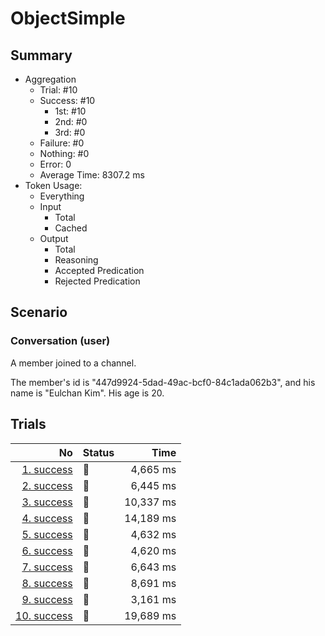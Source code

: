 # ObjectSimple
## Summary
  - Aggregation
    - Trial: #10
    - Success: #10
      - 1st: #10
      - 2nd: #0
      - 3rd: #0
    - Failure: #0
    - Nothing: #0
    - Error: 0
    - Average Time: 8307.2 ms
  - Token Usage:
    - Everything
    - Input
      - Total
      - Cached
    - Output
      - Total
      - Reasoning
      - Accepted Predication
      - Rejected Predication

## Scenario
### Conversation (user)
A member joined to a channel.

The member's id is "447d9924-5dad-49ac-bcf0-84c1ada062b3",
and his name is "Eulchan Kim". His age is 20.

## Trials
No | Status | Time
---:|:-------|------:
[1. success](./trials/1.success.json) | 🥇 | 4,665 ms
[2. success](./trials/2.success.json) | 🥇 | 6,445 ms
[3. success](./trials/3.success.json) | 🥇 | 10,337 ms
[4. success](./trials/4.success.json) | 🥇 | 14,189 ms
[5. success](./trials/5.success.json) | 🥇 | 4,632 ms
[6. success](./trials/6.success.json) | 🥇 | 4,620 ms
[7. success](./trials/7.success.json) | 🥇 | 6,643 ms
[8. success](./trials/8.success.json) | 🥇 | 8,691 ms
[9. success](./trials/9.success.json) | 🥇 | 3,161 ms
[10. success](./trials/10.success.json) | 🥇 | 19,689 ms